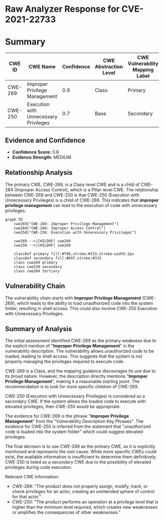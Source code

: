 # Raw Analyzer Response for CVE-2021-22733

# Summary
| CWE ID | CWE Name | Confidence | CWE Abstraction Level | CWE Vulnerability Mapping Label | CWE-Vulnerability Mapping Notes |
|---|---|---|---|---|---|
| CWE-269 | Improper Privilege Management | 0.9 | Class | Primary | Discouraged |
| CWE-250 | Execution with Unnecessary Privileges | 0.7 | Base | Secondary | Allowed |

## Evidence and Confidence

*   **Confidence Score:** 0.8
*   **Evidence Strength:** MEDIUM

## Relationship Analysis
The primary CWE, CWE-269, is a Class-level CWE and is a child of CWE-284 (Improper Access Control), which is a Pillar-level CWE. The relationship between CWE-269 and CWE-250 is that CWE-250 (Execution with Unnecessary Privileges) is a child of CWE-269. This indicates that **improper privilege management** can lead to the execution of code with unnecessary privileges.

```mermaid
graph TD
    cwe269["CWE-269: Improper Privilege Management"]
    cwe284["CWE-284: Improper Access Control"]
    cwe250["CWE-250: Execution with Unnecessary Privileges"]

    cwe269 -->|CHILDOF| cwe284
    cwe250 -->|CHILDOF| cwe269

    classDef primary fill:#f96,stroke:#333,stroke-width:2px
    classDef secondary fill:#69f,stroke:#333
    class cwe269 primary
    class cwe250 secondary
    class cwe284 tertiary
```

## Vulnerability Chain
The vulnerability chain starts with **Improper Privilege Management** (CWE-269), which leads to the ability to load unauthorized code into the system folder, resulting in shell access. This could also involve CWE-250 Execution with Unnecessary Privileges.

## Summary of Analysis
The initial assessment identified CWE-269 as the primary weakness due to the explicit mention of "**Improper Privilege Management**" in the vulnerability description. The vulnerability allows unauthorized code to be loaded, leading to shell access. This suggests that the system is not properly managing the privileges required to execute code.

CWE-269 is a Class, and the mapping guidance discourages its use due to its broad nature. However, the description directly mentions "**Improper Privilege Management**", making it a reasonable starting point. The recommendation is to look for more specific children of CWE-269.

CWE-250 (Execution with Unnecessary Privileges) is considered as a secondary CWE. If the system allows the loaded code to execute with elevated privileges, then CWE-250 would be appropriate.

The evidence for CWE-269 is the phrase "**Improper Privilege Management**" from the "Vulnerability Description Key Phrases". The evidence for CWE-250 is inferred from the statement that "unauthorized code is loaded into the system folder" which could suggest elevated privileges.

The final decision is to use CWE-269 as the primary CWE, as it is explicitly mentioned and represents the root cause. While more specific CWEs could exist, the available information is insufficient to determine them definitively. CWE-250 is listed as a secondary CWE due to the possibility of elevated privileges during code execution.

Relevant CWE Information:
- CWE-269: "The product does not properly assign, modify, track, or check privileges for an actor, creating an unintended sphere of control for that actor."
- CWE-250: "The product performs an operation at a privilege level that is higher than the minimum level required, which creates new weaknesses or amplifies the consequences of other weaknesses."